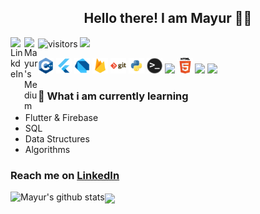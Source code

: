 <!---### <span style="color:blue"> **Hi there** </span> 👋-->
<h2 align="center">Hello there! I am Mayur 👋🤓</h2>
<a href="https://www.linkedin.com/in/mayurrrr-agarwal/">
  <img align="left" alt="LinkdeIn" width="22px" src="https://cdn.jsdelivr.net/npm/simple-icons@v3/icons/linkedin.svg" />
</a>
<a href="https://mrmayurrrr.medium.com/">
  <img align="left" alt="Mayur's Medium" width="22px" src="https://cdn.jsdelivr.net/npm/simple-icons@v3/icons/medium.svg" />
</a>

![visitors](https://visitor-badge.laobi.icu/badge?page_id=mrmayurgithub.mrmayurgithub)
![](https://img.shields.io/github/followers/mrmayurgithub?label=Follow&style=plastic)
<!---
![](https://img.shields.io/badge/OS-Linux-black)
-->

<code><img height="25" src="https://raw.githubusercontent.com/github/explore/80688e429a7d4ef2fca1e82350fe8e3517d3494d/topics/cpp/cpp.png"></code>
<code><img height="25" src="https://raw.githubusercontent.com/github/explore/80688e429a7d4ef2fca1e82350fe8e3517d3494d/topics/flutter/flutter.png"></code>
<code><img height="25" src="https://raw.githubusercontent.com/github/explore/80688e429a7d4ef2fca1e82350fe8e3517d3494d/topics/dart/dart.png"></code>
<code><img height="25" src="https://raw.githubusercontent.com/github/explore/80688e429a7d4ef2fca1e82350fe8e3517d3494d/topics/firebase/firebase.png"></code>
<code><img height="25" src="https://raw.githubusercontent.com/github/explore/80688e429a7d4ef2fca1e82350fe8e3517d3494d/topics/git/git.png"></code>
<code><img height="25" src="https://raw.githubusercontent.com/github/explore/80688e429a7d4ef2fca1e82350fe8e3517d3494d/topics/python/python.png"></code>
<code><img height="25" src="https://raw.githubusercontent.com/github/explore/80688e429a7d4ef2fca1e82350fe8e3517d3494d/topics/terminal/terminal.png"></code>
<code><img height="25" src="https://github.githubassets.com/images/modules/open_graph/github-mark.png"></code>
<code><img height="25" src="https://raw.githubusercontent.com/github/explore/80688e429a7d4ef2fca1e82350fe8e3517d3494d/topics/html/html.png"></code>
<code><img height="25" src="https://avatars3.githubusercontent.com/u/4604537?s=200&v=4"></code>
<code><img height="25" src="https://upload.wikimedia.org/wikipedia/commons/thumb/e/ee/Windows_logo_%E2%80%93_2012_%28dark_blue%29.svg/600px-Windows_logo_%E2%80%93_2012_%28dark_blue%29.svg.png"></code>


### 📖 What i am currently learning
- Flutter & Firebase
- SQL
- Data Structures 
- Algorithms

### Reach me on [LinkedIn](https://www.linkedin.com/in/mayurrrr-agarwal/)

<a href="https://github.com/mrmayurgithub">
 <img align="left" src="https://github-readme-stats.vercel.app/api?username=mrmayurgithub&show_icons=true&theme=radical&line_height=27" alt="Mayur's github stats"/>
</a>
<a href="https://github.com/mrmayurgithub">
  <img align="center" src="https://github-readme-stats.vercel.app/api/top-langs/?username=mrmayurgithub&hide_langs_below=1&theme=radical"/>
</a>
